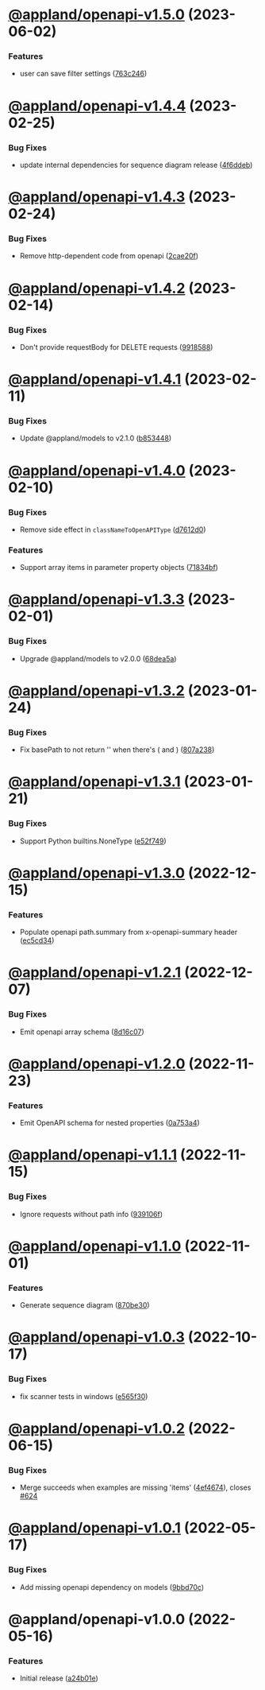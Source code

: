 # [@appland/openapi-v1.5.0](https://github.com/getappmap/appmap-js/compare/@appland/openapi-v1.4.4...@appland/openapi-v1.5.0) (2023-06-02)


### Features

* user can save filter settings ([763c246](https://github.com/getappmap/appmap-js/commit/763c246297d1a1c6516577d9a6d4f49295c36b70))

# [@appland/openapi-v1.4.4](https://github.com/getappmap/appmap-js/compare/@appland/openapi-v1.4.3...@appland/openapi-v1.4.4) (2023-02-25)


### Bug Fixes

* update internal dependencies for sequence diagram release ([4f6ddeb](https://github.com/getappmap/appmap-js/commit/4f6ddebedf3ecdfb18429ddca5a117e91498bc5c))

# [@appland/openapi-v1.4.3](https://github.com/getappmap/appmap-js/compare/@appland/openapi-v1.4.2...@appland/openapi-v1.4.3) (2023-02-24)


### Bug Fixes

* Remove http-dependent code from openapi ([2cae20f](https://github.com/getappmap/appmap-js/commit/2cae20f6cc0ca72123c2288178d1f7a234099cc5))

# [@appland/openapi-v1.4.2](https://github.com/getappmap/appmap-js/compare/@appland/openapi-v1.4.1...@appland/openapi-v1.4.2) (2023-02-14)


### Bug Fixes

* Don't provide requestBody for DELETE requests ([9918588](https://github.com/getappmap/appmap-js/commit/9918588669da70eaa1abfb01b460521d0a9f8c8b))

# [@appland/openapi-v1.4.1](https://github.com/getappmap/appmap-js/compare/@appland/openapi-v1.4.0...@appland/openapi-v1.4.1) (2023-02-11)


### Bug Fixes

* Update @appland/models to v2.1.0 ([b853448](https://github.com/getappmap/appmap-js/commit/b8534481251a0fd0917e7b490439aa63805aa094))

# [@appland/openapi-v1.4.0](https://github.com/getappmap/appmap-js/compare/@appland/openapi-v1.3.3...@appland/openapi-v1.4.0) (2023-02-10)


### Bug Fixes

* Remove side effect in `classNameToOpenAPIType` ([d7612d0](https://github.com/getappmap/appmap-js/commit/d7612d0f39b3fa0a7354bd3102f548d09e8dc416))


### Features

* Support array items in parameter property objects ([71834bf](https://github.com/getappmap/appmap-js/commit/71834bfb7f841b360cf1f0da6241ce2aa1117b4c))

# [@appland/openapi-v1.3.3](https://github.com/getappmap/appmap-js/compare/@appland/openapi-v1.3.2...@appland/openapi-v1.3.3) (2023-02-01)


### Bug Fixes

* Upgrade @appland/models to v2.0.0 ([68dea5a](https://github.com/getappmap/appmap-js/commit/68dea5a0a0e313d6067acfda99281a0194b2d353))

# [@appland/openapi-v1.3.2](https://github.com/getappmap/appmap-js/compare/@appland/openapi-v1.3.1...@appland/openapi-v1.3.2) (2023-01-24)


### Bug Fixes

* Fix basePath to not return '' when there's ( and ) ([807a238](https://github.com/getappmap/appmap-js/commit/807a238ebfc6860221cef6c51e26997a02211aa2))

# [@appland/openapi-v1.3.1](https://github.com/getappmap/appmap-js/compare/@appland/openapi-v1.3.0...@appland/openapi-v1.3.1) (2023-01-21)


### Bug Fixes

* Support Python builtins.NoneType ([e52f749](https://github.com/getappmap/appmap-js/commit/e52f7491c359cd05ba763ac9f36c5337d6656455))

# [@appland/openapi-v1.3.0](https://github.com/getappmap/appmap-js/compare/@appland/openapi-v1.2.1...@appland/openapi-v1.3.0) (2022-12-15)


### Features

* Populate openapi path.summary from x-openapi-summary header ([ec5cd34](https://github.com/getappmap/appmap-js/commit/ec5cd34f1436cd89fdcd986524090bdf84a98b5a))

# [@appland/openapi-v1.2.1](https://github.com/getappmap/appmap-js/compare/@appland/openapi-v1.2.0...@appland/openapi-v1.2.1) (2022-12-07)


### Bug Fixes

* Emit openapi array schema ([8d16c07](https://github.com/getappmap/appmap-js/commit/8d16c074c0b3aa3d7aebce55bb195f58cb550dc5))

# [@appland/openapi-v1.2.0](https://github.com/getappmap/appmap-js/compare/@appland/openapi-v1.1.1...@appland/openapi-v1.2.0) (2022-11-23)


### Features

* Emit OpenAPI schema for nested properties ([0a753a4](https://github.com/getappmap/appmap-js/commit/0a753a48e63b10cdfaa9197ca97dadfecbefe934))

# [@appland/openapi-v1.1.1](https://github.com/getappmap/appmap-js/compare/@appland/openapi-v1.1.0...@appland/openapi-v1.1.1) (2022-11-15)


### Bug Fixes

* Ignore requests without path info ([939106f](https://github.com/getappmap/appmap-js/commit/939106f34180b9312cbe289a4244fea8d525bac1))

# [@appland/openapi-v1.1.0](https://github.com/getappmap/appmap-js/compare/@appland/openapi-v1.0.3...@appland/openapi-v1.1.0) (2022-11-01)


### Features

* Generate sequence diagram ([870be30](https://github.com/getappmap/appmap-js/commit/870be30dbdc074672cc43495eebd396fd97c0184))

# [@appland/openapi-v1.0.3](https://github.com/getappmap/appmap-js/compare/@appland/openapi-v1.0.2...@appland/openapi-v1.0.3) (2022-10-17)


### Bug Fixes

* fix scanner tests in windows ([e565f30](https://github.com/getappmap/appmap-js/commit/e565f30b7c4f7b43e7eb5652fc9afc58b511da2d))

# [@appland/openapi-v1.0.2](https://github.com/getappmap/appmap-js/compare/@appland/openapi-v1.0.1...@appland/openapi-v1.0.2) (2022-06-15)

### Bug Fixes

- Merge succeeds when examples are missing 'items'
  ([4ef4674](https://github.com/getappmap/appmap-js/commit/4ef46743fad691414c88238047a3f0dee20a15f6)),
  closes [#624](https://github.com/getappmap/appmap-js/issues/624)

# [@appland/openapi-v1.0.1](https://github.com/getappmap/appmap-js/compare/@appland/openapi-v1.0.0...@appland/openapi-v1.0.1) (2022-05-17)

### Bug Fixes

- Add missing openapi dependency on models
  ([9bbd70c](https://github.com/getappmap/appmap-js/commit/9bbd70cbc5363df9ebc380c0371bcc58a95c31d7))

# @appland/openapi-v1.0.0 (2022-05-16)

### Features

- Initial release
  ([a24b01e](https://github.com/getappmap/appmap-js/commit/a24b01e2fae2c572c5952fe9ef3efddf13380d1e))
